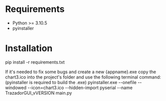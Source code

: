 # Requirements
- Python >= 3.10.5
- pyinstaller

# Installation
pip install -r requirements.txt


If it's needed to fix some bugs and create a new {appname}.exe copy the chart3.ico into the project's 
folder and use the following terminal command: (pyinstaller is required to build the .exe)
pyinstaller.exe --onefile --windowed --icon=chart3.ico --hidden-import pyserial --name TrazadorGUI_vVERSION main.py
